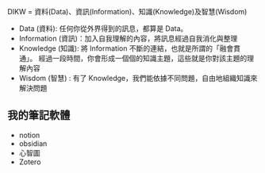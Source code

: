 DIKW = 資料(Data)、資訊(Information)、知識(Knowledge)及智慧(Wisdom)
* Data (資料): 任何你從外界得到的訊息，都算是 Data。
* Information (資訊)：加入自我理解的內容，將訊息經過自我消化與整理
* Knowledge (知識): 將 Information 不斷的連結，也就是所謂的「融會貫通」。  經過一段時間，你會形成一個個的知識主題，這些就是你對該主題的理解內容
* Wisdom (智慧) : 有了 Knowledge，我們能依據不同問題，自由地組織知識來解決問題

## 我的筆記軟體
* notion
* obsidian
* 心智圖
* Zotero